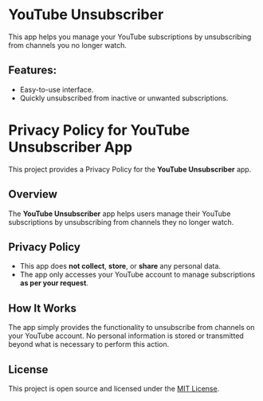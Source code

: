 # YouTube Unsubscriber

This app helps you manage your YouTube subscriptions by unsubscribing from channels you no longer watch.

## Features:
- Easy-to-use interface.
- Quickly unsubscribed from inactive or unwanted subscriptions.

# Privacy Policy for YouTube Unsubscriber App

This project provides a Privacy Policy for the **YouTube Unsubscriber** app.

## Overview

The **YouTube Unsubscriber** app helps users manage their YouTube subscriptions by unsubscribing from channels they no longer watch.

## Privacy Policy

- This app does **not collect**, **store**, or **share** any personal data.
- The app only accesses your YouTube account to manage subscriptions **as per your request**.

## How It Works

The app simply provides the functionality to unsubscribe from channels on your YouTube account. No personal information is stored or transmitted beyond what is necessary to perform this action.

## License

This project is open source and licensed under the [MIT License](LICENSE).

